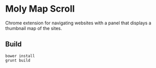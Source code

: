 Moly Map Scroll
=============

Chrome extension for navigating websites with a panel that displays a thumbnail map of the sites.

Build
-----

```
bower install
grunt build
```
